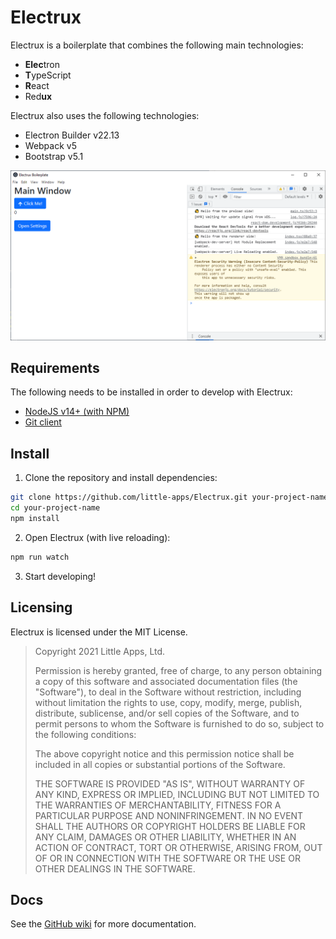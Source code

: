 # Electrux
Electrux is a boilerplate that combines the following main technologies:

 * **Elec**tron
 * **T**ypeScript
 * **R**eact
 * Red**ux**

Electrux also uses the following technologies:

 * Electron Builder v22.13
 * Webpack v5
 * Bootstrap v5.1

![Electrux screenshot](https://github.com/little-apps/Electrux/blob/main/screenshot.png?raw=true)

## Requirements

The following needs to be installed in order to develop with Electrux:

 * [NodeJS v14+ (with NPM)](https://nodejs.org/en/download/)
 * [Git client](https://git-scm.com/downloads)

## Install

 1. Clone the repository and install dependencies:

```bash
git clone https://github.com/little-apps/Electrux.git your-project-name
cd your-project-name
npm install
```

 2. Open Electrux (with live reloading):

```bash
npm run watch
```

 3. Start developing!

## Licensing

Electrux is licensed under the MIT License.

 > Copyright 2021 Little Apps, Ltd.
 > 
 > Permission is hereby granted, free of charge, to any person obtaining a copy of this software and associated documentation files (the "Software"), to deal in the Software without restriction, including without limitation the rights to use, copy, modify, merge, publish, distribute, sublicense, and/or sell copies of the Software, and to permit persons to whom the Software is furnished to do so, subject to the following conditions:
 > 
 > The above copyright notice and this permission notice shall be included in all copies or substantial portions of the Software.
 > 
 > THE SOFTWARE IS PROVIDED "AS IS", WITHOUT WARRANTY OF ANY KIND, EXPRESS OR IMPLIED, INCLUDING BUT NOT LIMITED TO THE WARRANTIES OF MERCHANTABILITY, FITNESS FOR A PARTICULAR PURPOSE AND NONINFRINGEMENT. IN NO EVENT SHALL THE AUTHORS OR COPYRIGHT HOLDERS BE LIABLE FOR ANY CLAIM, DAMAGES OR OTHER LIABILITY, WHETHER IN AN ACTION OF CONTRACT, TORT OR OTHERWISE, ARISING FROM, OUT OF OR IN CONNECTION WITH THE SOFTWARE OR THE USE OR OTHER DEALINGS IN THE SOFTWARE.

## Docs

See the [GitHub wiki](https://github.com/little-apps/Electrux/wiki) for more documentation.
